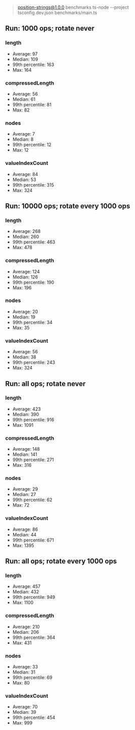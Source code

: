 
> position-strings@1.0.0 benchmarks
> ts-node --project tsconfig.dev.json benchmarks/main.ts

## Run: 1000 ops; rotate never

### length

- Average: 97
- Median: 109
- 99th percentile: 163
- Max: 164

### compressedLength

- Average: 56
- Median: 61
- 99th percentile: 81
- Max: 82

### nodes

- Average: 7
- Median: 8
- 99th percentile: 12
- Max: 12

### valueIndexCount

- Average: 84
- Median: 53
- 99th percentile: 315
- Max: 324

## Run: 10000 ops; rotate every 1000 ops

### length

- Average: 268
- Median: 260
- 99th percentile: 463
- Max: 478

### compressedLength

- Average: 124
- Median: 126
- 99th percentile: 190
- Max: 196

### nodes

- Average: 20
- Median: 19
- 99th percentile: 34
- Max: 35

### valueIndexCount

- Average: 56
- Median: 38
- 99th percentile: 243
- Max: 324

## Run: all ops; rotate never

### length

- Average: 423
- Median: 390
- 99th percentile: 916
- Max: 1091

### compressedLength

- Average: 148
- Median: 141
- 99th percentile: 271
- Max: 316

### nodes

- Average: 29
- Median: 27
- 99th percentile: 62
- Max: 72

### valueIndexCount

- Average: 86
- Median: 44
- 99th percentile: 671
- Max: 1395

## Run: all ops; rotate every 1000 ops

### length

- Average: 457
- Median: 432
- 99th percentile: 949
- Max: 1100

### compressedLength

- Average: 210
- Median: 206
- 99th percentile: 364
- Max: 431

### nodes

- Average: 33
- Median: 31
- 99th percentile: 69
- Max: 80

### valueIndexCount

- Average: 70
- Median: 39
- 99th percentile: 454
- Max: 999

